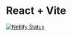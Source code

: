 # React + Vite

[![Netlify Status](https://api.netlify.com/api/v1/badges/b33e0f18-ed41-404c-9f5f-d157baefabd7/deploy-status)](https://app.netlify.com/sites/react-simple-to-do-list-project/deploys)
